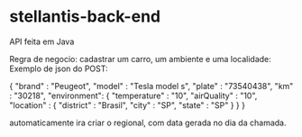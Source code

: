 # stellantis-back-end

API feita em Java 

Regra de negocio: cadastrar um carro, um ambiente e uma localidade:
Exemplo de json do POST:

{
    "brand" : "Peugeot",
    "model" : "Tesla model s",
    "plate" : "73540438",
    "km" : "30218",
    "environment": {
        "temperature" : "10",
        "airQuality" : "10",
        "location" : {
            "district" : "Brasil",
            "city" : "SP",
            "state" : "SP"
        }
    }
}

automaticamente ira criar o regional, com data gerada no dia da chamada.
